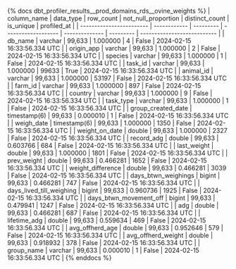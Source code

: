 {% docs dbt_profiler_results__prod_domains_rds__ovine_weights  %}
| column_name              | data_type    | row_count | not_null_proportion | distinct_count | is_unique | profiled_at                 |
| ------------------------ | ------------ | --------- | ------------------- | -------------- | --------- | --------------------------- |
| db_name                  | varchar      |    99,633 |            1.000000 |              4 |     False | 2024-02-15 16:33:56.334 UTC |
| origin_app               | varchar      |    99,633 |            1.000000 |              2 |     False | 2024-02-15 16:33:56.334 UTC |
| species                  | varchar      |    99,633 |            1.000000 |              1 |     False | 2024-02-15 16:33:56.334 UTC |
| task_id                  | varchar      |    99,633 |            1.000000 |          99633 |      True | 2024-02-15 16:33:56.334 UTC |
| animal_id                | varchar      |    99,633 |            1.000000 |          53197 |     False | 2024-02-15 16:33:56.334 UTC |
| farm_id                  | varchar      |    99,633 |            1.000000 |            897 |     False | 2024-02-15 16:33:56.334 UTC |
| country                  | varchar      |    99,633 |            1.000000 |              9 |     False | 2024-02-15 16:33:56.334 UTC |
| task_type                | varchar      |    99,633 |            1.000000 |              1 |     False | 2024-02-15 16:33:56.334 UTC |
| group_created_date       | timestamp(6) |    99,633 |            0.000010 |              1 |     False | 2024-02-15 16:33:56.334 UTC |
| weigh_date               | timestamp(6) |    99,633 |            1.000000 |           1350 |     False | 2024-02-15 16:33:56.334 UTC |
| weight_on_date           | double       |    99,633 |            1.000000 |           2327 |     False | 2024-02-15 16:33:56.334 UTC |
| record_adg               | double       |    99,633 |            0.603766 |            684 |     False | 2024-02-15 16:33:56.334 UTC |
| last_weight              | double       |    99,633 |            1.000000 |           1801 |     False | 2024-02-15 16:33:56.334 UTC |
| prev_weight              | double       |    99,633 |            0.466281 |           1652 |     False | 2024-02-15 16:33:56.334 UTC |
| weight_difference        | double       |    99,633 |            0.466281 |           3039 |     False | 2024-02-15 16:33:56.334 UTC |
| days_btwn_weighings      | bigint       |    99,633 |            0.466281 |            747 |     False | 2024-02-15 16:33:56.334 UTC |
| days_lived_till_weighing | bigint       |    99,633 |            0.960736 |           1925 |     False | 2024-02-15 16:33:56.334 UTC |
| days_btwn_movement_off   | bigint       |    99,633 |            0.479941 |           1247 |     False | 2024-02-15 16:33:56.334 UTC |
| adg                      | double       |    99,633 |            0.466281 |            687 |     False | 2024-02-15 16:33:56.334 UTC |
| lifetime_adg             | double       |    99,633 |            0.559634 |            469 |     False | 2024-02-15 16:33:56.334 UTC |
| avg_offherd_age          | double       |    99,633 |            0.952646 |            579 |     False | 2024-02-15 16:33:56.334 UTC |
| avg_offherd_weight       | double       |    99,633 |            0.918932 |            378 |     False | 2024-02-15 16:33:56.334 UTC |
| group_name               | varchar      |    99,633 |            0.000010 |              1 |     False | 2024-02-15 16:33:56.334 UTC |
{% enddocs %}
